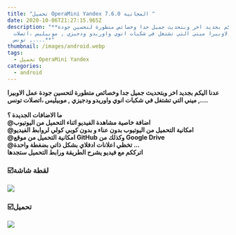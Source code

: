 ```yaml
---
title: "تحميل OperaMini Yandex 7.6.0 المجانية "
date: 2020-10-06T21:27:15.965Z
description: "**عدنا اليكم بجديد اخر وبتحديث جميل جدا وخصائص متطورة لتحسين جودة
  عمل الاوبيرا ميني التي تشتغل في شكبات انوي واوريدو ودجيزي , موبيليس ،اتصلات
  تونس ,....**"
thumbnail: /images/android.webp
tags:
  - تحميل OperaMini Yandex
categories:
  - android
---
```

<!--StartFragment-->

**عدنا اليكم بجديد اخر وبتحديث جميل جدا وخصائص متطورة لتحسين جودة عمل الاوبيرا ميني التي تشتغل في شكبات انوي واوريدو ودجيزي , موبيليس ،اتصلات تونس ,....**\
**\
ما الاضافات الجديدة ؟**\
**@اضافة خاصية مشاهدة الفيديو اثناء التحميل من اليوتيوب**\
**@امكانية التحميل من اليوتيوب بدون عناء و بدون كوبي كولي لروابط الفيديو**\
**@امكانية التحميل من موقع GitHub وكذلك من Google Drive**\
**@تخظي اعلانات ادفلاي بشكل ذاتي بضغطة واحدة ...**\
**اترككم مع فيديو يشرح الطريقة ورابط التحميل ستجدها**

### **☑️لقطة شاشة**

[![](https://1.bp.blogspot.com/-pEoZOk10Nxc/XuPr41aLZeI/AAAAAAAAOHc/Ynb9bz4OYyIKCRO17UkBDJBZiBBsFq1-QCLcBGAsYHQ/s320/FB_IMG_15901079467548131.jpg)](https://1.bp.blogspot.com/-pEoZOk10Nxc/XuPr41aLZeI/AAAAAAAAOHc/Ynb9bz4OYyIKCRO17UkBDJBZiBBsFq1-QCLcBGAsYHQ/s1600/FB_IMG_15901079467548131.jpg)





### ☑️تحميل



[![](https://1.bp.blogspot.com/-1fiawQW3GMg/XiIaZuA1_oI/AAAAAAAAMzc/-uKJxFah4wEVlzQUJKZFgoTVMl1OslRRQCLcBGAsYHQ/s1600/PicsArt_01-17-09.34.13.png)](http://www.ibrambramtech1.com/p/redirect.html?&url=https://www.mediafire.com/file/caq8mv36wny1838/OpYandex_7.6_Direct.apk/file)

<!--EndFragment-->